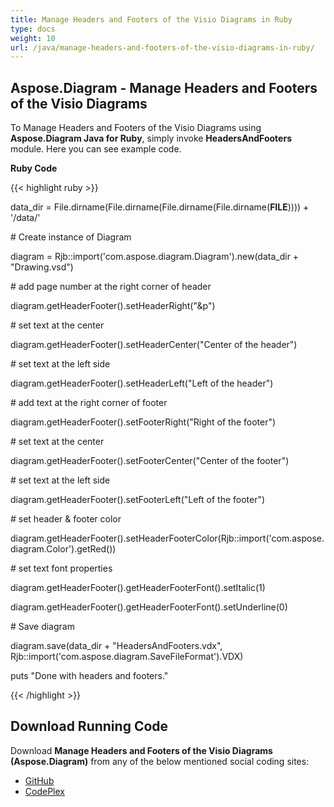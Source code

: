 ```yaml
---
title: Manage Headers and Footers of the Visio Diagrams in Ruby
type: docs
weight: 10
url: /java/manage-headers-and-footers-of-the-visio-diagrams-in-ruby/
---
```


## **Aspose.Diagram - Manage Headers and Footers of the Visio Diagrams**
To Manage Headers and Footers of the Visio Diagrams using **Aspose.Diagram Java for Ruby**, simply invoke **HeadersAndFooters** module. Here you can see example code.

**Ruby Code**

{{< highlight ruby >}}

 data_dir = File.dirname(File.dirname(File.dirname(File.dirname(__FILE__)))) + '/data/'

\# Create instance of Diagram

diagram = Rjb::import('com.aspose.diagram.Diagram').new(data_dir + "Drawing.vsd")

\# add page number at the right corner of header

diagram.getHeaderFooter().setHeaderRight("&p")

\# set text at the center

diagram.getHeaderFooter().setHeaderCenter("Center of the header")

\# set text at the left side

diagram.getHeaderFooter().setHeaderLeft("Left of the header")

\# add text at the right corner of footer

diagram.getHeaderFooter().setFooterRight("Right of the footer")

\# set text at the center

diagram.getHeaderFooter().setFooterCenter("Center of the footer")

\# set text at the left side

diagram.getHeaderFooter().setFooterLeft("Left of the footer")

\# set header & footer color

diagram.getHeaderFooter().setHeaderFooterColor(Rjb::import('com.aspose.diagram.Color').getRed())

\# set text font properties

diagram.getHeaderFooter().getHeaderFooterFont().setItalic(1)

diagram.getHeaderFooter().getHeaderFooterFont().setUnderline(0)

\# Save diagram

diagram.save(data_dir + "HeadersAndFooters.vdx", Rjb::import('com.aspose.diagram.SaveFileFormat').VDX)

puts "Done with headers and footers."

{{< /highlight >}}
## **Download Running Code**
Download **Manage Headers and Footers of the Visio Diagrams (Aspose.Diagram)** from any of the below mentioned social coding sites:

- [GitHub](https://github.com/asposediagram/Aspose.Diagram-for-Java/blob/master/Plugins/Aspose_Diagram_Java_for_Ruby/lib/asposediagramjava/HeadersAndFooters/headersandfooters.rb)
- [CodePlex](https://asposediagramjavaruby.codeplex.com/SourceControl/latest#lib/asposediagramjava/HeadersAndFooters/headersandfooters.rb)
